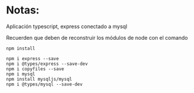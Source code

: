 # Notas:

Aplicación typescript, express conectado a mysql

Recuerden que deben de reconstruir los módulos de node con el comando

```
npm install
```

```
npm i express --save
npm i @types/express --save-dev
npm i copyfiles --save
npm i mysql
npm install mysqljs/mysql
npm i @types/mysql --save-dev
```
